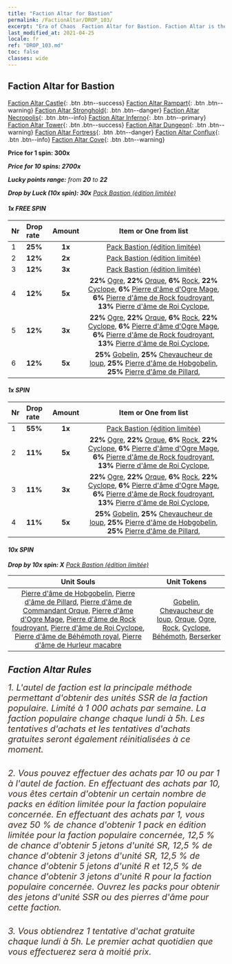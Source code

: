 ```yaml
---
title: "Faction Altar for Bastion"
permalink: /FactionAltar/DROP_103/
excerpt: "Era of Chaos  Faction Altar for Bastion. Faction Altar is the primary method for obtaining SSR units from the popular faction. Limited to 1,000 purchases each week. The popular faction changes at 05:00 every Monday. Purchase attempts and free purchase attempts will also reset then."
last_modified_at: 2021-04-25
locale: fr
ref: "DROP_103.md"
toc: false
classes: wide
---
```


##  Faction Altar for **Bastion**

  [Faction Altar Castle](/fr/FactionAltar/DROP_101/){: .btn .btn--success} [Faction Altar Rampart](/fr/FactionAltar/DROP_102/){: .btn .btn--warning} [Faction Altar Stronghold](/fr/FactionAltar/DROP_103/){: .btn .btn--danger} [Faction Altar Necropolis](/fr/FactionAltar/DROP_104/){: .btn .btn--info} [Faction Altar Inferno](/fr/FactionAltar/DROP_105/){: .btn .btn--primary} [Faction Altar Tower](/fr/FactionAltar/DROP_106/){: .btn .btn--success} [Faction Altar Dungeon](/fr/FactionAltar/DROP_107/){: .btn .btn--warning} [Faction Altar Fortress](/fr/FactionAltar/DROP_108/){: .btn .btn--danger} [Faction Altar Conflux](/fr/FactionAltar/DROP_109/){: .btn .btn--info} [Faction Altar Cove](/fr/FactionAltar/DROP_112/){: .btn .btn--warning} 

  **Price for 1 spin: 300x** <i class="fas fa-gem"/>

  **Price for 10 spins: 2700x** <i class="fas fa-gem"/>

  **Lucky points range:** from **20** to **22**

  **Drop by Luck (10x spin): 30x** [Pack Bastion (édition limitée)](/ItemsFR/con_2140/)

####  1x FREE SPIN 

  |    Nr    |  Drop rate  |  Amount   |   Item or One from list  |
  |:---------|:------------|:---------:|:------------------------:|
  | 1 | **25%** | **1x** | [Pack Bastion (édition limitée)](/ItemsFR/con_2140/) |
  | 2 | **12%** | **2x** | [Pack Bastion (édition limitée)](/ItemsFR/con_2140/) |
  | 3 | **12%** | **3x** | [Pack Bastion (édition limitée)](/ItemsFR/con_2140/) |
  | 4 | **12%** | **5x** |  **22%** [Ogre](/ItemsFR/unt_220/),  **22%** [Orque](/ItemsFR/unt_219/),  **6%** [Rock](/ItemsFR/unt_221/),  **22%** [Cyclope](/ItemsFR/unt_222/),  **6%** [Pierre d'âme d'Ogre Mage](/ItemsFR/unt_308/),  **6%** [Pierre d'âme de Rock foudroyant](/ItemsFR/unt_309/),  **13%** [Pierre d'âme de Roi Cyclope](/ItemsFR/unt_310/),  |
  | 5 | **12%** | **3x** |  **22%** [Ogre](/ItemsFR/unt_220/),  **22%** [Orque](/ItemsFR/unt_219/),  **6%** [Rock](/ItemsFR/unt_221/),  **22%** [Cyclope](/ItemsFR/unt_222/),  **6%** [Pierre d'âme d'Ogre Mage](/ItemsFR/unt_308/),  **6%** [Pierre d'âme de Rock foudroyant](/ItemsFR/unt_309/),  **13%** [Pierre d'âme de Roi Cyclope](/ItemsFR/unt_310/),  |
  | 6 | **12%** | **5x** |  **25%** [Gobelin](/ItemsFR/unt_217/),  **25%** [Chevaucheur de loup](/ItemsFR/unt_218/),  **25%** [Pierre d'âme de Hobgobelin](/ItemsFR/unt_305/),  **25%** [Pierre d'âme de Pillard](/ItemsFR/unt_306/),  |


####  1x SPIN 

  |    Nr    |  Drop rate  |  Amount   |   Item or One from list  |
  |:---------|:------------|:---------:|:------------------------:|
  | 1 | **55%** | **1x** | [Pack Bastion (édition limitée)](/ItemsFR/con_2140/) |
  | 2 | **11%** | **5x** |  **22%** [Ogre](/ItemsFR/unt_220/),  **22%** [Orque](/ItemsFR/unt_219/),  **6%** [Rock](/ItemsFR/unt_221/),  **22%** [Cyclope](/ItemsFR/unt_222/),  **6%** [Pierre d'âme d'Ogre Mage](/ItemsFR/unt_308/),  **6%** [Pierre d'âme de Rock foudroyant](/ItemsFR/unt_309/),  **13%** [Pierre d'âme de Roi Cyclope](/ItemsFR/unt_310/),  |
  | 3 | **11%** | **3x** |  **22%** [Ogre](/ItemsFR/unt_220/),  **22%** [Orque](/ItemsFR/unt_219/),  **6%** [Rock](/ItemsFR/unt_221/),  **22%** [Cyclope](/ItemsFR/unt_222/),  **6%** [Pierre d'âme d'Ogre Mage](/ItemsFR/unt_308/),  **6%** [Pierre d'âme de Rock foudroyant](/ItemsFR/unt_309/),  **13%** [Pierre d'âme de Roi Cyclope](/ItemsFR/unt_310/),  |
  | 4 | **11%** | **5x** |  **25%** [Gobelin](/ItemsFR/unt_217/),  **25%** [Chevaucheur de loup](/ItemsFR/unt_218/),  **25%** [Pierre d'âme de Hobgobelin](/ItemsFR/unt_305/),  **25%** [Pierre d'âme de Pillard](/ItemsFR/unt_306/),  |


####  10x SPIN 

  **Drop by 10x spin: X** [Pack Bastion (édition limitée)](/ItemsFR/con_2140/)

  |    Unit Souls    |  Unit Tokens  |
  |:----------------:|:-------------:|
  | [Pierre d'âme de Hobgobelin](/ItemsFR/unt_305/), [Pierre d'âme de Pillard](/ItemsFR/unt_306/), [Pierre d'âme de Commandant Orque](/ItemsFR/unt_307/), [Pierre d'âme d'Ogre Mage](/ItemsFR/unt_308/), [Pierre d'âme de Rock foudroyant](/ItemsFR/unt_309/), [Pierre d'âme de Roi Cyclope](/ItemsFR/unt_310/), [Pierre d'âme de Béhémoth royal](/ItemsFR/unt_311/), [Pierre d'âme de Hurleur macabre](/ItemsFR/unt_312/) | [Gobelin](/ItemsFR/unt_217/), [Chevaucheur de loup](/ItemsFR/unt_218/), [Orque](/ItemsFR/unt_219/), [Ogre](/ItemsFR/unt_220/), [Rock](/ItemsFR/unt_221/), [Cyclope](/ItemsFR/unt_222/), [Béhémoth](/ItemsFR/unt_223/), [Berserker](/ItemsFR/unt_224/) |



## Faction Altar Rules

  <span style="color: #3c2a1e;font-size:20px">1. L'autel de faction est la principale méthode permettant d'obtenir des unités SSR de la faction populaire. Limité à 1 000 achats par semaine. La faction populaire change chaque lundi à 5h. Les tentatives d'achats et les tentatives d'achats gratuites seront également réinitialisées à ce moment. </span><br/>

<br/>  <span style="color: #3c2a1e;font-size:20px">2. Vous pouvez effectuer des achats par 10 ou par 1 à l'autel de faction. En effectuant des achats par 10, vous êtes certain d'obtenir un certain nombre de packs en édition limitée pour la faction populaire concernée. En effectuant des achats par 1, vous avez 50 % de chance d'obtenir 1 pack en édition limitée pour la faction populaire concernée, 12,5 % de chance d'obtenir 5 jetons d'unité SR, 12,5 % de chance d'obtenir 3 jetons d'unité SR, 12,5 % de chance d'obtenir 5 jetons d'unité R et 12,5 % de chance d'obtenir 3 jetons d'unité R pour la faction populaire concernée. Ouvrez les packs pour obtenir des jetons d'unité SSR ou des pierres d'âme pour cette faction.</span><br/>

<br/>  <span style="color: #3c2a1e;font-size:20px">3. Vous obtiendrez 1 tentative d'achat gratuite chaque lundi à 5h. Le premier achat quotidien que vous effectuerez sera à moitié prix.</span><br/>

<br/>